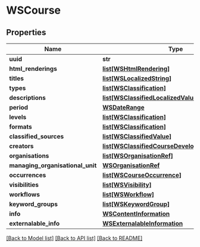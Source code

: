 # WSCourse

## Properties
Name | Type | Description | Notes
------------ | ------------- | ------------- | -------------
**uuid** | **str** |  | [optional] 
**html_renderings** | [**list[WSHtmlRendering]**](WSHtmlRendering.md) |  | [optional] 
**titles** | [**list[WSLocalizedString]**](WSLocalizedString.md) |  | [optional] 
**types** | [**list[WSClassification]**](WSClassification.md) |  | [optional] 
**descriptions** | [**list[WSClassifiedLocalizedValue]**](WSClassifiedLocalizedValue.md) |  | [optional] 
**period** | [**WSDateRange**](WSDateRange.md) |  | [optional] 
**levels** | [**list[WSClassification]**](WSClassification.md) |  | [optional] 
**formats** | [**list[WSClassification]**](WSClassification.md) |  | [optional] 
**classified_sources** | [**list[WSClassifiedValue]**](WSClassifiedValue.md) |  | [optional] 
**creators** | [**list[WSClassifiedCourseDevelopedByAssociation]**](WSClassifiedCourseDevelopedByAssociation.md) |  | [optional] 
**organisations** | [**list[WSOrganisationRef]**](WSOrganisationRef.md) |  | [optional] 
**managing_organisational_unit** | [**WSOrganisationRef**](WSOrganisationRef.md) |  | [optional] 
**occurrences** | [**list[WSCourseOccurrence]**](WSCourseOccurrence.md) |  | [optional] 
**visibilities** | [**list[WSVisibility]**](WSVisibility.md) |  | [optional] 
**workflows** | [**list[WSWorkflow]**](WSWorkflow.md) |  | [optional] 
**keyword_groups** | [**list[WSKeywordGroup]**](WSKeywordGroup.md) |  | [optional] 
**info** | [**WSContentInformation**](WSContentInformation.md) |  | [optional] 
**externalable_info** | [**WSExternalableInformation**](WSExternalableInformation.md) |  | [optional] 

[[Back to Model list]](../README.md#documentation-for-models) [[Back to API list]](../README.md#documentation-for-api-endpoints) [[Back to README]](../README.md)


